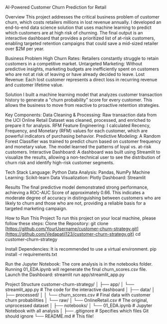 AI-Powered Customer Churn Prediction for Retail

Overview
This project addresses the critical business problem of customer churn, which costs retailers millions in lost revenue annually. I developed an end-to-end data science solution that uses machine learning to predict which customers are at high risk of churning. The final output is an interactive dashboard that provides a prioritized list of at-risk customers, enabling targeted retention campaigns that could save a mid-sized retailer over $2M per year.

Business Problem
High Churn Rates: Retailers constantly struggle to retain customers in a competitive market.
Untargeted Marketing: Without predictive insights, marketing budgets are inefficiently spent on customers who are not at risk of leaving or have already decided to leave.
Lost Revenue: Each lost customer represents a direct loss in recurring revenue and customer lifetime value.

Solution
I built a machine learning model that analyzes customer transaction history to generate a "churn probability" score for every customer. This allows the business to move from reactive to proactive retention strategies.

Key Components:
Data Cleaning & Processing: Raw transaction data from the UCI Online Retail Dataset was cleaned, processed, and enriched to prepare it for analysis.
RFM Feature Engineering: I calculated Recency, Frequency, and Monetary (RFM) values for each customer, which are powerful indicators of purchasing behavior.
Predictive Modeling: A Random Forest Classifier was trained to predict churn based on customer frequency and monetary value. The model learned the patterns of loyal vs. at-risk customers.
Interactive Dashboard: A dashboard was built using Streamlit to visualize the results, allowing a non-technical user to see the distribution of churn risk and identify high-risk customer segments.

Tech Stack
Language: Python
Data Analysis: Pandas, NumPy
Machine Learning: Scikit-learn
Data Visualization: Plotly
Dashboard: Streamlit

Results
The final predictive model demonstrated strong performance, achieving a ROC-AUC Score of approximately 0.66. This indicates a moderate degree of accuracy in distinguishing between customers who are likely to churn and those who are not, providing a reliable basis for a targeted marketing campaign.

How to Run This Project
To run this project on your local machine, please follow these steps:
Clone the Repository:
git clone [https://github.com/YourUsername/customer-churn-strategy.git](https://github.com/Vedapatil123/customer-churn-strategy.git)
cd customer-churn-strategy


Install Dependencies:
It is recommended to use a virtual environment.
pip install -r requirements.txt


Run the Jupyter Notebook:
The core analysis is in the notebooks folder. Running 01_EDA.ipynb will regenerate the final churn_scores.csv file.
Launch the Dashboard:
streamlit run app/streamlit_app.py

Project Structure
customer-churn-strategy/
│
├── app/
│   └── streamlit_app.py      # The code for the interactive dashboard
│
├── data/
│   ├── processed/
│   │   └── churn_scores.csv  # Final data with customer churn probabilities
│   └── raw/
│       └── OnlineRetail.csv  # The original, unprocessed dataset
│
├── notebooks/
│   └── 01_EDA.ipynb          # Jupyter Notebook with all analysis
│
├── .gitignore                # Specifies which files Git should ignore
└── README.md                 # This file!



